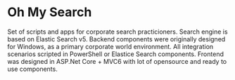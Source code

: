 # Oh My Search
Set of scripts and apps for corporate search practicioners. 
Search engine is based on Elastic Search v5.
Backend components were originally designed for Windows, as a primary corporate world environment. 
All integration scenarios scripted in PowerShell or Elastice Search components. 
Frontend was designed in ASP.Net Core + MVC6 with lot of opensource and ready to use components.


